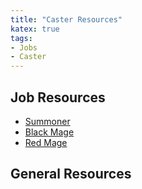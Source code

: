 ```yaml
---
title: "Caster Resources"
katex: true
tags:
- Jobs
- Caster
---
```

## Job Resources
- [Summoner](notes/Summoner.md)
- [Black Mage](notes/Black%20Mage.md)
- [Red Mage](notes/Red%20Mage.md)

## General Resources